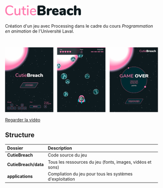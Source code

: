 <h1>
   <img alt="CutieBreach" width="250px" src="https://github.com/raphpare/CutieBreach/blob/master/images/logo-fonce.png?raw=true">
</h1>

Création d'un jeu avec Processing dans le cadre du cours *Programmation en animation* de l'Université Laval.

<br>

[![Regarder la vidéo](https://github.com/raphpare/CutieBreach/blob/master/images/ecrans.png?raw=true)](https://www.youtube.com/watch?v=PZlnefUOGr8)
<!-- <img width="700px" alt="3 écrans du jeu" src="https://github.com/raphpare/CutieBreach/blob/master/images/ecrans.png?raw=true"> -->

[Regarder la vidéo](https://www.youtube.com/watch?v=PZlnefUOGr8)

## Structure
| Dossier |  Description |
|:---|:---|
| **CutieBreach** | Code source du jeu |
| **CutieBreach/data** | Tous les ressources du jeu (fonts, images, vidéos et sons) |
| **applications** | Compliation du jeu pour tous les systèmes d'exploitation |
